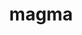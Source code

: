 ---
title: "magma"
layout: cache
categories: [package, v0.18.0]
meta: {"versions": ["2.6.2"], "compilers": ["gcc@=7.5.0"], "oss": ["ubuntu18.04"], "platforms": ["linux"], "targets": ["x86_64"], "stacks": ["e4s", "root"], "num_specs": 1, "num_specs_by_stack": {"root": 1, "e4s": 1}}
spec_details: [{"hash": "s63itgegkgcrua6ayxxv3psviigkdqcu", "compiler": "gcc@=7.5.0", "versions": ["2.6.2"], "os": "ubuntu18.04", "platform": "linux", "target": "x86_64", "variants": ["build_type=RelWithDebInfo", "+cuda", "cuda_arch=70", "+fortran", "~ipo", "~rocm", "+shared"], "stacks": ["root", "e4s"], "size": "-", "tarball": "https://binaries.spack.io/v0.18.0/build_cache/linux-ubuntu18.04-x86_64/gcc-7.5.0/magma-2.6.2/linux-ubuntu18.04-x86_64-gcc-7.5.0-magma-2.6.2-s63itgegkgcrua6ayxxv3psviigkdqcu.spack"}]
---